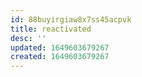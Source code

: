 ```yaml
---
id: 88buyirgiaw8x7ss45acpvk
title: reactivated
desc: ''
updated: 1649603679267
created: 1649603679267
---
```



